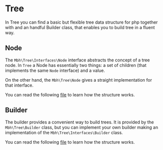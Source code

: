# Tree

In Tree you can find a basic but flexible tree data structure for php together with and an handful Builder class, that enables you to build tree in a fluent way.

## Node

The `Mbh\Tree\Interfaces\Node` interface abstracts the concept of a tree node. In `Tree` a Node has essentially two things: a set of children (that implements the same `Node` interface) and a value.

On the other hand, the `Mbh\Tree\Node` gives a straight implementation for that interface.

You can read the following [file](./docs/Tree/Node.md) to learn how the structure works.

## Builder

The builder provides a convenient way to build trees. It is provided by the `Mbh\Tree\Builder` class, but you can implement your own builder making an implementation of the `Mbh\Tree\Interfaces\Builder` class.

You can read the following [file](./docs/Tree/Builder.md) to learn how the structure works.
